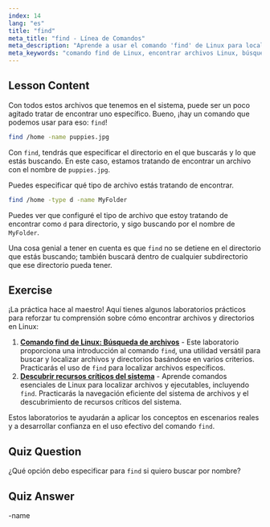 ```yaml
---
index: 14
lang: "es"
title: "find"
meta_title: "find - Línea de Comandos"
meta_description: "Aprende a usar el comando 'find' de Linux para localizar archivos y directorios. Descubre opciones básicas de búsqueda y mejora tus habilidades de gestión de archivos en Linux."
meta_keywords: "comando find de Linux, encontrar archivos Linux, búsqueda de directorios Linux, tutorial comando find, gestión de archivos Linux, Linux para principiantes, guía de Linux"
---
```


## Lesson Content

Con todos estos archivos que tenemos en el sistema, puede ser un poco agitado tratar de encontrar uno específico. Bueno, ¡hay un comando que podemos usar para eso: `find`!

```bash
find /home -name puppies.jpg
```

Con `find`, tendrás que especificar el directorio en el que buscarás y lo que estás buscando. En este caso, estamos tratando de encontrar un archivo con el nombre de `puppies.jpg`.

Puedes especificar qué tipo de archivo estás tratando de encontrar.

```bash
find /home -type d -name MyFolder
```

Puedes ver que configuré el tipo de archivo que estoy tratando de encontrar como `d` para directorio, y sigo buscando por el nombre de `MyFolder`.

Una cosa genial a tener en cuenta es que `find` no se detiene en el directorio que estás buscando; también buscará dentro de cualquier subdirectorio que ese directorio pueda tener.

## Exercise

¡La práctica hace al maestro! Aquí tienes algunos laboratorios prácticos para reforzar tu comprensión sobre cómo encontrar archivos y directorios en Linux:

1. **[Comando find de Linux: Búsqueda de archivos](https://labex.io/es/labs/linux-linux-find-command-file-searching-219191)** - Este laboratorio proporciona una introducción al comando `find`, una utilidad versátil para buscar y localizar archivos y directorios basándose en varios criterios. Practicarás el uso de `find` para localizar archivos específicos.
2. **[Descubrir recursos críticos del sistema](https://labex.io/es/labs/linux-discover-critical-system-resources-388032)** - Aprende comandos esenciales de Linux para localizar archivos y ejecutables, incluyendo `find`. Practicarás la navegación eficiente del sistema de archivos y el descubrimiento de recursos críticos del sistema.

Estos laboratorios te ayudarán a aplicar los conceptos en escenarios reales y a desarrollar confianza en el uso efectivo del comando `find`.

## Quiz Question

¿Qué opción debo especificar para `find` si quiero buscar por nombre?

## Quiz Answer

-name